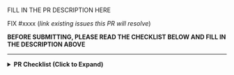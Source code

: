 FILL IN THE PR DESCRIPTION HERE

FIX #xxxx (*link existing issues this PR will resolve*)

**BEFORE SUBMITTING, PLEASE READ THE CHECKLIST BELOW AND FILL IN THE DESCRIPTION ABOVE**

---

<details>
<!-- inside this <details> section, markdown rendering does not work, so we use raw html here. -->
<summary><b> PR Checklist (Click to Expand) </b></summary>

<p>Thank you for your contribution to Rekha! Before submitting the pull request, please ensure the PR meets the following criteria. This helps Rekha maintain the code quality and improve the efficiency of the review process.</p>

<h3>PR Title and Classification</h3>
<p>Only specific types of PRs will be reviewed. The PR title is prefixed appropriately to indicate the type of change. Please use one of the following:</p>
<ul>
    <li><code>[Bugfix]</code> for bug fixes.</li>
    <li><code>[CI/Build]</code> for build or continuous integration improvements.</li>
    <li><code>[Doc]</code> for documentation fixes and improvements.</li>
    <li><code>[Plot]</code> for adding a new plot type or improving an existing plot type. Plot name should appear in the title.</li>
    <li><code>[API]</code> for changes to the public API.</li>
    <li><code>[Core]</code> for changes in the core plotting logic.</li>
    <li><code>[Theme]</code> for changes to styling, theming, or visual appearance.</li>
    <li><code>[Performance]</code> for performance improvements.</li>
    <li><code>[Misc]</code> for PRs that do not fit the above categories. Please use this sparingly.</li>
</ul>
<p><strong>Note:</strong> If the PR spans more than one category, please include all relevant prefixes.</p>

<h3>Code Quality</h3>

<p>The PR needs to meet the following code quality standards:</p>

<ul>
    <li>Pass all linter checks. Please use <code>make format</code> and <code>make lint</code> to format and check your code.</li>
    <li>Pass all existing tests. Run <code>make test</code> to verify.</li>
    <li>Include tests for new functionality. All new features should have corresponding tests.</li>
    <li>The code needs to be well-documented with clear docstrings and comments.</li>
    <li>Please add documentation to <code>docs/</code> if the PR modifies user-facing behaviors of Rekha. This helps users understand and utilize new features or changes.</li>
</ul>

<h3>Plot-Specific Requirements</h3>
<p>If your PR adds or modifies plot functionality:</p>
<ul>
    <li>Include example usage in the <code>examples/</code> directory.</li>
    <li>Ensure the plot works with both light and dark themes.</li>
    <li>Test with various data types and edge cases.</li>
    <li>Verify export functionality works correctly.</li>
    <li>Update relevant documentation and user guides.</li>
</ul>

<h3>Notes for Large Changes</h3>
<p>Please keep the changes as concise as possible. For major architectural changes (>500 LOC), we would expect a GitHub issue (RFC) discussing the technical design and justification. Otherwise, we will tag it with <code>rfc-required</code> and might not go through the PR.</p>

<h3>Testing</h3>
<p>Please ensure your changes are properly tested:</p>
<ul>
    <li><code>make test</code> - Run all unit and integration tests</li>
    <li>Manual testing with various data types and sizes</li>
    <li>Test both programmatic usage and interactive use cases</li>
</ul>

<h3>Documentation</h3>
<p>If your PR affects user-facing functionality:</p>
<ul>
    <li>Update relevant docstrings with proper type hints</li>
    <li>Add or update examples in the documentation</li>
    <li>Update the user guide if introducing new concepts</li>
    <li>Run <code>make docs</code> to ensure documentation builds correctly</li>
</ul>

<h3>Thank You</h3>

<p>Finally, thank you for taking the time to read these guidelines and for your interest in contributing to Rekha. Your contributions make Rekha a great tool for everyone!</p>

</details>